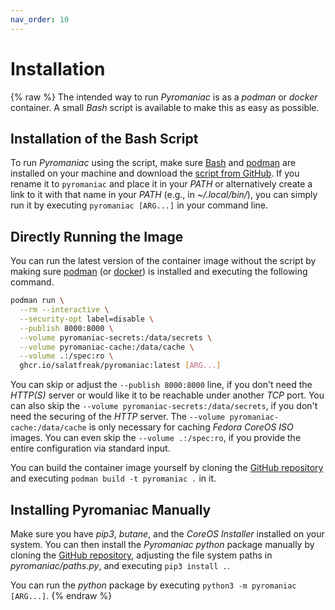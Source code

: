 ```yaml
---
nav_order: 10
---
```


# Installation
{% raw %}
The intended way to run *Pyromaniac* is as a *podman* or *docker* container.
A small *Bash* script is available to make this as easy as possible.

## Installation of the Bash Script
To run *Pyromaniac* using the script, make sure [Bash][bash] and
[podman][podman] are installed on your machine and download the [script from
GitHub][script]. If you rename it to `pyromaniac` and place it in your *PATH*
or alternatively create a link to it with that name in your *PATH* (e.g., in
*~/.local/bin/*), you can simply run it by executing `pyromaniac [ARG...]` in
your command line.

[bash]: https://www.gnu.org/software/bash/
[podman]: https://podman.io/
[script]: https://github.com/salatfreak/pyromaniac/blob/main/pyromaniac.sh

## Directly Running the Image
You can run the latest version of the container image without the script by
making sure [podman][podman] (or [docker][docker]) is installed and executing
the following command.

```bash
podman run \
  --rm --interactive \
  --security-opt label=disable \
  --publish 8000:8000 \
  --volume pyromaniac-secrets:/data/secrets \
  --volume pyromaniac-cache:/data/cache \
  --volume .:/spec:ro \
  ghcr.io/salatfreak/pyromaniac:latest [ARG...]
```

You can skip or adjust the `--publish 8000:8000` line, if you don't need the
*HTTP(S)* server or would like it to be reachable under another *TCP* port. You
can also skip the `--volume pyromaniac-secrets:/data/secrets`, if you don't
need the securing of the *HTTP* server. The `--volume
pyromaniac-cache:/data/cache` is only necessary for caching *Fedora CoreOS*
*ISO* images. You can even skip the `--volume .:/spec:ro`, if you provide the
entire configuration via standard input.

You can build the container image yourself by cloning the [GitHub
repository][repo] and executing `podman build -t pyromaniac .` in it.

[docker]: https://www.docker.com/
[repo]: https://github.com/salatfreak/pyromaniac

## Installing Pyromaniac Manually
Make sure you have *pip3*, *butane*, and the *CoreOS Installer* installed on
your system. You can then install the *Pyromaniac* *python* package manually by
cloning the [GitHub repository][repo], adjusting the file system paths in
*pyromaniac/paths.py*, and executing `pip3 install .`.

You can run the *python* package by executing `python3 -m pyromaniac [ARG...]`.
{% endraw %}

